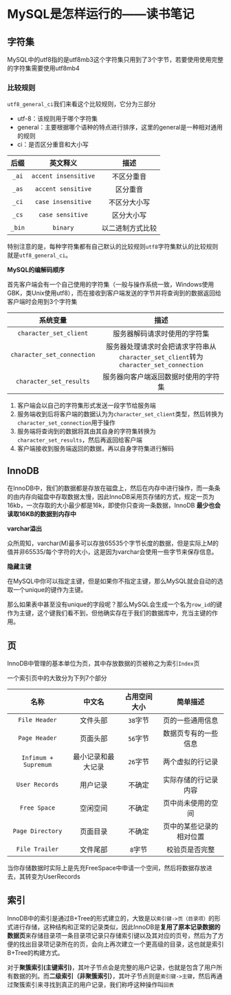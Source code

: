 # MySQL是怎样运行的——读书笔记

## 字符集

MySQL中的utf8指的是utf8mb3这个字符集只用到了3个字节，若要使用使用完整的字符集需要使用utf8mb4

### 比较规则

`utf8_general_ci`我们来看这个比较规则，它分为三部分

- utf-8：该规则用于哪个字符集
- general：主要根据哪个语种的特点进行排序，这里的general是一种相对通用的规则
- ci：是否区分重音和大小写

|   后缀   |         英文释义         |    描述    |
| :----: | :------------------: | :------: |
| `_ai`  | `accent insensitive` |  不区分重音   |
| `_as`  |  `accent sensitive`  |   区分重音   |
| `_ci`  |  `case insensitive`  |  不区分大小写  |
| `_cs`  |   `case sensitive`   |  区分大小写   |
| `_bin` |       `binary`       | 以二进制方式比较 |

特别注意的是，每种字符集都有自己默认的比较规则`utf8`字符集默认的比较规则就是`utf8_general_ci`。

**MySQL的编解码顺序**

首先客户端会有一个自己使用的字符集（一般与操作系统一致，Windows使用GBK，类Unix使用utf8），而在接收到客户端发送的字节并将查询到的数据返回给客户端时会用到3个字符集

|            系统变量            |                                 描述                                 |
| :------------------------: | :----------------------------------------------------------------: |
|   `character_set_client`   |                           服务器解码请求时使用的字符集                           |
| `character_set_connection` | 服务器处理请求时会把请求字符串从`character_set_client`转为`character_set_connection` |
|  `character_set_results`   |                         服务器向客户端返回数据时使用的字符集                         |

1. 客户端会以自己的字符集形式发送一段字节给服务端
2. 服务端收到后将客户端的数据认为为`character_set_client`类型，然后转换为`character_set_connection`用于操作
3. 服务端将查询到的数据将其由其自身的字符集转换为`character_set_results`，然后再返回给客户端
4. 客户端接收到服务端返回的数据，再以自身字符集进行解码

## InnoDB

在InnoDB中，我们的数据都是存放在磁盘上，然后在内存中进行操作，而一条条的由内存向磁盘中存取数据太慢，因此InnoDB采用页存储的方式，规定一页为16kb，一次存取的大小最少都是16k，即使你只查询一条数据，InnoDB **最少也会读取16KB的数据到内存中**

**varchar溢出**

众所周知，varchar(M)最多可以存放65535个字节长度的数据，但是实际上M的值并非65535/每个字符的大小，这是因为varchar会使用一些字节来保存信息。

**隐藏主键**

在MySQL中你可以指定主键，但是如果你不指定主键，那么MySQL就会自动的选取一个unique的键作为主键。

那么如果表中甚至没有unique的字段呢？那么MySQL会生成一个名为`row_id`的键作为主键，这个键我们看不到，但他确实存在于我们的数据库中，充当主键的作用。

## 页

InnoDB中管理的基本单位为页，其中存放数据的页被称之为索引`Index`页

一个索引页中的大致分为下列7个部分

|          名称          |    中文名    | 占用空间大小 |     简单描述     |
| :------------------: | :-------: | :----: | :----------: |
|    `File Header`     |   文件头部    | `38`字节 |   页的一些通用信息   |
|    `Page Header`     |   页面头部    | `56`字节 |  数据页专有的一些信息  |
| `Infimum + Supremum` | 最小记录和最大记录 | `26`字节 |   两个虚拟的行记录   |
|    `User Records`    |   用户记录    |  不确定   |  实际存储的行记录内容  |
|     `Free Space`     |   空闲空间    |  不确定   |  页中尚未使用的空间   |
|   `Page Directory`   |   页面目录    |  不确定   | 页中的某些记录的相对位置 |
|    `File Trailer`    |   文件尾部    | `8`字节  |   校验页是否完整    |

当你存储数据时实际上是先充FreeSpace中申请一个空间，然后将数据存放进去，其转变为UserRecords

## 索引

InnoDB中的索引是通过B+Tree的形式建立的，大致是以`索引键->页（目录项）`的形式进行存储，这种结构和正常的记录类似，因此InnoDB是**复用了原本记录数据的数据页**来存储目录项一条目录项记录只存储索引键以及其对应的页号，然后为了方便的找出目录项记录所在的页，会向上再次建立一个更高级的目录，这也就是索引B+Tree的构建方式。

对于**聚簇索引(主键索引)**，其叶子节点会是完整的用户记录，也就是包含了用户所有数据的列。而**二级索引（非聚簇索引）**，其叶子节点则是`索引键->主键`，然后再通过聚簇索引来寻找到真正的用户记录，我们称呼这种操作叫`回表`




